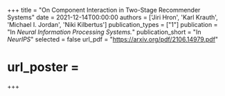 +++
title = "On Component Interaction in Two-Stage Recommender Systems"
date = 2021-12-14T00:00:00
authors = ['Jiri Hron', 'Karl Krauth', 'Michael I. Jordan', 'Niki Kilbertus']
publication_types = ["1"]
publication = "In *Neural Information Processing Systems.*"
publication_short = "In *NeurIPS*"
selected = false
url_pdf = "https://arxiv.org/pdf/2106.14979.pdf"
# url_poster =  
+++
